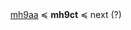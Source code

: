<div style="text-align: center;"> <a href="http://en.wiktionary.org/wiki/User:RaamaSamgin" target="_blank">mh9aa</a> ≼ <b>mh9ct</b> ≼ next (?) </div>
